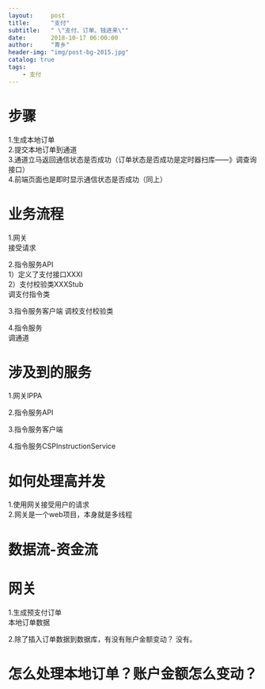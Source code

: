 ```yaml
---
layout:     post
title:      "支付"
subtitle:   " \"支付、订单、钱进来\""
date:       2018-10-17 06:00:00
author:     "青乡"
header-img: "img/post-bg-2015.jpg"
catalog: true
tags:
    - 支付
---
```




# 步骤
1.生成本地订单  
2.提交本地订单到通道  
3.通道立马返回通信状态是否成功（订单状态是否成功是定时器扫库——》调查询接口）  
4.前端页面也是即时显示通信状态是否成功（同上）  

# 业务流程
1.网关  
接受请求

2.指令服务API  
1）定义了支付接口XXXI  
2）支付校验类XXXStub  
调支付指令类



3.指令服务客户端
调校支付校验类

4.指令服务  
调通道





# 涉及到的服务

1.网关IPPA

2.指令服务API

3.指令服务客户端

4.指令服务CSPInstructionService



# 如何处理高并发
1.使用网关接受用户的请求  
2.网关是一个web项目，本身就是多线程



# 数据流-资金流



# 网关
1.生成预支付订单  
本地订单数据

2.除了插入订单数据到数据库，有没有账户金额变动？
没有。



# 怎么处理本地订单？账户金额怎么变动？



